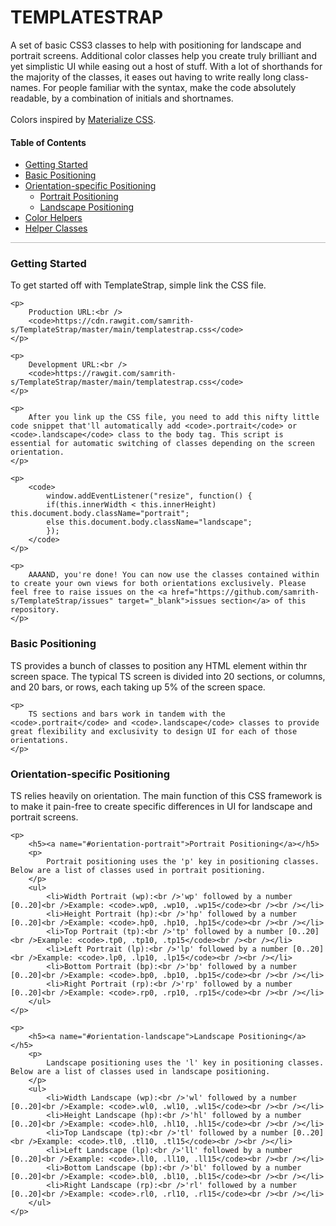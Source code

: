 <h1>TEMPLATESTRAP</h1>

<p>
	A set of basic CSS3 classes to help with positioning for landscape and portrait screens. Additional color classes help you create truly brilliant and yet simplistic UI while easing out a host of stuff. With a lot of shorthands for the majority of the classes, it eases out having to write really long class-names. For people familiar with the syntax, make the code absolutely readable, by a combination of initials and shortnames.
	<br /><br />
	Colors inspired by <a href="http://materializecss.com/color.html" target="_blank">Materialize CSS</a>.
</p>

<h4>Table of Contents</h4>
<ul>
	<li><a href="#start">Getting Started</a></li>
	<li><a href="#positioning">Basic Positioning</a></li>
	<li>
		<a href="#orientation">Orientation-specific Positioning</a>
		<ul>
			<li><a href="#orientation-portrait">Portrait Positioning</a></li>
			<li><a href="#orientation-landscape">Landscape Positioning</a></li>
		</ul>
	</li>
	<li><a href="#colors">Color Helpers</a></li>
	<li><a href="#helpers">Helper Classes</a></li>
</ul>

<hr style="opacity:0.3" />

<h3><a name="start">Getting Started</a></h3>
<p>
	To get started off with TemplateStrap, simple link the CSS file.

	<p>
		Production URL:<br />
		<code>https://cdn.rawgit.com/samrith-s/TemplateStrap/master/main/templatestrap.css</code>
	</p>

	<p>
		Development URL:<br />
		<code>https://rawgit.com/samrith-s/TemplateStrap/master/main/templatestrap.css</code>
	</p>
	
	<p>
		After you link up the CSS file, you need to add this nifty little code snippet that'll automatically add <code>.portrait</code> or <code>.landscape</code> class to the body tag. This script is essential for automatic switching of classes depending on the screen orientation.
	</p>

	<p>
		<code>
			window.addEventListener("resize", function() {
			if(this.innerWidth < this.innerHeight) this.document.body.className="portrait";
			else this.document.body.className="landscape";
			});
		</code>
	</p>

	<p>
		AAAAND, you're done! You can now use the classes contained within to create your own views for both orientations exclusively. Please feel free to raise issues on the <a href="https://github.com/samrith-s/TemplateStrap/issues" target="_blank">issues section</a> of this repository.
	</p>
</p>

<h3><a name="positioning">Basic Positioning</a></h3>
<p>
	<p>
		TS provides a bunch of classes to position any HTML element within thr screen space. The typical TS screen is divided into 20 sections, or columns, and 20 bars, or rows, each taking up 5% of the screen space. 
	</p>

	<p>
		TS sections and bars work in tandem with the <code>.portrait</code> and <code>.landscape</code> classes to provide great flexibility and exclusivity to design UI for each of those orientations.
	</p>
</p>

<h3><a name="orientation">Orientation-specific Positioning</a></h3>
<p>
	<p>
		TS relies heavily on orientation. The main function of this CSS framework is to make it pain-free to create specific differences in UI for landscape and portrait screens.
	</p>

	<p>
		<h5><a name="#orientation-portrait">Portrait Positioning</a></h5>
		<p>
			Portrait positioning uses the 'p' key in positioning classes. Below are a list of classes used in portrait positioning.
		</p>
		<ul>
			<li>Width Portrait (wp):<br />'wp' followed by a number [0..20]<br />Example: <code>.wp0, .wp10, .wp15</code><br /><br /></li>
			<li>Height Portrait (hp):<br />'hp' followed by a number [0..20]<br />Example: <code>.hp0, .hp10, .hp15</code><br /><br /></li>
			<li>Top Portrait (tp):<br />'tp' followed by a number [0..20]<br />Example: <code>.tp0, .tp10, .tp15</code><br /><br /></li>
			<li>Left Portrait (lp):<br />'lp' followed by a number [0..20]<br />Example: <code>.lp0, .lp10, .lp15</code><br /><br /></li>
			<li>Bottom Portrait (bp):<br />'bp' followed by a number [0..20]<br />Example: <code>.bp0, .bp10, .bp15</code><br /><br /></li>
			<li>Right Portrait (rp):<br />'rp' followed by a number [0..20]<br />Example: <code>.rp0, .rp10, .rp15</code><br /><br /></li>
		</ul>
	</p>

	<p>
		<h5><a name="#orientation-landscape">Landscape Positioning</a></h5>
		<p>
			Landscape positioning uses the 'l' key in positioning classes. Below are a list of classes used in landscape positioning.
		</p>
		<ul>
			<li>Width Landscape (wp):<br />'wl' followed by a number [0..20]<br />Example: <code>.wl0, .wl10, .wl15</code><br /><br /></li>
			<li>Height Landscape (hp):<br />'hl' followed by a number [0..20]<br />Example: <code>.hl0, .hl10, .hl15</code><br /><br /></li>
			<li>Top Landscape (tp):<br />'tl' followed by a number [0..20]<br />Example: <code>.tl0, .tl10, .tl15</code><br /><br /></li>
			<li>Left Landscape (lp):<br />'ll' followed by a number [0..20]<br />Example: <code>.ll0, .ll10, .ll15</code><br /><br /></li>
			<li>Bottom Landscape (bp):<br />'bl' followed by a number [0..20]<br />Example: <code>.bl0, .bl10, .bl15</code><br /><br /></li>
			<li>Right Landscape (rp):<br />'rl' followed by a number [0..20]<br />Example: <code>.rl0, .rl10, .rl15</code><br /><br /></li>
		</ul>
	</p>

</p>

